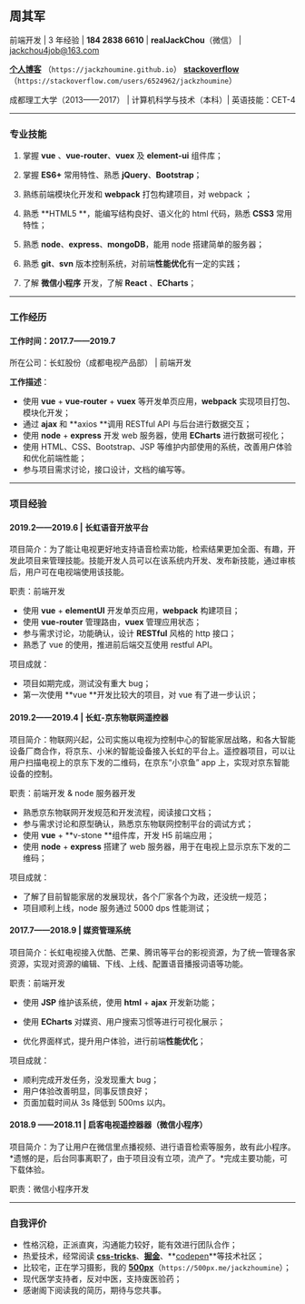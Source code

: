 ## 周其军

前端开发 | 3 年经验 | **184 2838 6610** | **realJackChou**（微信） | jackchou4job@163.com

**[个人博客](https://jackzhoumine.github.io/)** （`https://jackzhoumine.github.io`） **[stackoverflow](https://stackoverflow.com/users/6524962/jackzhoumine)**（`https://stackoverflow.com/users/6524962/jackzhoumine`）

成都理工大学（2013——2017） | 计算机科学与技术（本科）| 英语技能：CET-4

---

### 专业技能

1. 掌握 **vue** 、**vue-router**、**vuex** 及 **element-ui** 组件库；

2. 掌握 **ES6+** 常用特性、熟悉 **jQuery**、**Bootstrap**；

3. 熟练前端模块化开发和 **webpack** 打包构建项目，对 webpack ；

4. 熟悉 **HTML5 **，能编写结构良好、语义化的 html 代码，熟悉 **CSS3** 常用特性；

5. 熟悉 **node**、**express**、**mongoDB**，能用 node 搭建简单的服务器；

6. 熟悉 **git**、**svn** 版本控制系统，对前端**性能优化**有一定的实践；

7. 了解 **微信小程序** 开发，了解 **React** 、**ECharts**；

---

### 工作经历

#### 工作时间：2017.7——2019.7

所在公司：长虹股份（成都电视产品部） | 前端开发

**工作描述**：

- 使用 **vue** + **vue-router** + **vuex** 等开发单页应用，**webpack** 实现项目打包、模块化开发；
- 通过 **ajax** 和 **axios **调用 RESTful API 与后台进行数据交互；
- 使用 **node** + **express** 开发 web 服务器，使用 **ECharts** 进行数据可视化；
- 使用 HTML、CSS、Bootstrap、JSP 等维护内部使用的系统，改善用户体验和优化前端性能；
- 参与项目需求讨论，接口设计，文档的编写等。

---

### 项目经验

#### 2019.2——2019.6 | 长虹语音开放平台

项目简介：为了能让电视更好地支持语音检索功能，检索结果更加全面、有趣，开发此项目来管理技能。技能开发人员可以在该系统内开发、发布新技能，通过审核后，用户可在电视端使用该技能。

职责：前端开发

- 使用 **vue** + **elementUI** 开发单页应用，**webpack** 构建项目；
- 使用 **vue-router** 管理路由，**vuex** 管理应用状态；
- 参与需求讨论，功能确认，设计 **RESTful** 风格的 http 接口；
- 熟悉了 vue 的使用，推进前后端交互使用 restful API。

项目成就：

- 项目如期完成，测试没有重大 bug；
- 第一次使用 **vue **开发比较大的项目，对 vue 有了进一步认识；

#### 2019.2——2019.4 | 长虹-京东物联网遥控器

项目简介：物联网兴起，公司实施以电视为控制中心的智能家居战略，和各大智能设备厂商合作，将京东、小米的智能设备接入长虹的平台上。遥控器项目，可以让用户扫描电视上的京东下发的二维码，在京东“小京鱼” app 上，实现对京东智能设备的控制。

职责：前端开发 & node 服务器开发

- 熟悉京东物联网开发规范和开发流程，阅读接口文档；
- 参与需求讨论和原型确认，熟悉京东物联网控制平台的调试方式；
- 使用 **vue** + **v-stone **组件库，开发 H5 前端应用；
- 使用 **node** + **express** 搭建了 web 服务器，用于在电视上显示京东下发的二维码；

项目成就：

- 了解了目前智能家居的发展现状，各个厂家各个为政，还没统一规范；
- 项目顺利上线，node 服务通过 5000 dps 性能测试；

#### 2017.7——2018.9 | 媒资管理系统

项目简介：长虹电视接入优酷、芒果、腾讯等平台的影视资源，为了统一管理各家资源，实现对资源的编辑、下线、上线、配置语音播报词语等功能。

职责：前端开发

- 使用 **JSP** 维护该系统，使用 **html** + **ajax** 开发新功能；

- 使用 **ECharts** 对媒资、用户搜索习惯等进行可视化展示；

- 优化界面样式，提升用户体验，进行前端**性能优化**；

项目成就：

- 顺利完成开发任务，没发现重大 bug；
- 用户体验改善明显，同事反馈良好；
- 页面加载时间从 3s 降低到 500ms 以内。

#### 2018.9 ——2018.11 | 启客电视遥控器器（微信小程序）

项目简介：为了让用户在微信里点播视频、进行语音检索等服务，故有此小程序。*遗憾的是，后台同事离职了，由于项目没有立项，流产了。*完成主要功能，可下载体验。

职责：微信小程序开发

---

### 自我评价

- 性格沉稳，正派直爽，沟通能力较好，能有效进行团队合作；
- 热爱技术，经常阅读 **[css-tricks](https://css-tricks.com/)**、**[掘金](https://juejin.im/timeline)**、**[codepen](https://codepen.io/)**等技术社区；
- 比较宅，正在学习摄影，我的 **[500px](https://500px.me/jackzhoumine)**（`https://500px.me/jackzhoumine`）；
- 现代医学支持者，反对中医，支持废医验药；
- 感谢阁下阅读我的简历，期待与您共事。
